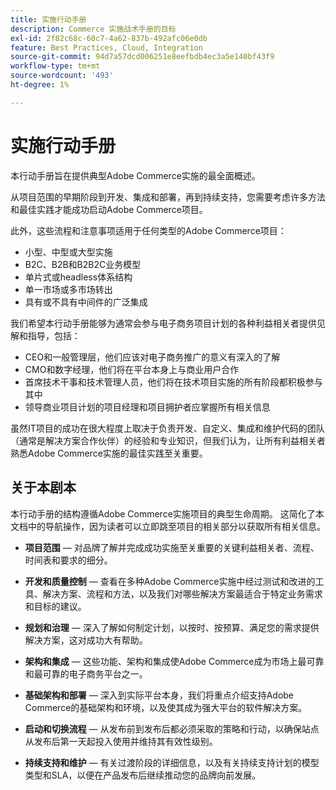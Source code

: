 ```yaml
---
title: 实施行动手册
description: Commerce 实施战术手册的目标
exl-id: 2f82c68c-60c7-4a62-837b-492afc06e0db
feature: Best Practices, Cloud, Integration
source-git-commit: 94d7a57dcd006251e8eefbdb4ec3a5e140bf43f9
workflow-type: tm+mt
source-wordcount: '493'
ht-degree: 1%

---
```


# 实施行动手册

本行动手册旨在提供典型Adobe Commerce实施的最全面概述。

从项目范围的早期阶段到开发、集成和部署，再到持续支持，您需要考虑许多方法和最佳实践才能成功启动Adobe Commerce项目。

此外，这些流程和注意事项适用于任何类型的Adobe Commerce项目：

- 小型、中型或大型实施
- B2C、B2B和B2B2C业务模型
- 单片式或headless体系结构
- 单一市场或多市场转出
- 具有或不具有中间件的广泛集成

我们希望本行动手册能够为通常会参与电子商务项目计划的各种利益相关者提供见解和指导，包括：

- CEO和一般管理层，他们应该对电子商务推广的意义有深入的了解
- CMO和数字经理，他们将在平台本身上与商业用户合作
- 首席技术干事和技术管理人员，他们将在技术项目实施的所有阶段都积极参与其中
- 领导商业项目计划的项目经理和项目拥护者应掌握所有相关信息

虽然IT项目的成功在很大程度上取决于负责开发、自定义、集成和维护代码的团队（通常是解决方案合作伙伴）的经验和专业知识，但我们认为，让所有利益相关者熟悉Adobe Commerce实施的最佳实践至关重要。

## 关于本剧本

本行动手册的结构遵循Adobe Commerce实施项目的典型生命周期。 这简化了本文档中的导航操作，因为读者可以立即跳至项目的相关部分以获取所有相关信息。

- **项目范围** — 对品牌了解并完成成功实施至关重要的关键利益相关者、流程、时间表和要求的细分。

- **开发和质量控制** — 查看在多种Adobe Commerce实施中经过测试和改进的工具、解决方案、流程和方法，以及我们对哪些解决方案最适合于特定业务需求和目标的建议。

- **规划和治理** — 深入了解如何制定计划，以按时、按预算、满足您的需求提供解决方案，这对成功大有帮助。

- **架构和集成** — 这些功能、架构和集成使Adobe Commerce成为市场上最可靠和最可靠的电子商务平台之一。

- **基础架构和部署** — 深入到实际平台本身，我们将重点介绍支持Adobe Commerce的基础架构和环境，以及使其成为强大平台的软件解决方案。

- **启动和切换流程** — 从发布前到发布后都必须采取的策略和行动，以确保站点从发布后第一天起投入使用并维持其有效性级别。

- **持续支持和维护** — 有关过渡阶段的详细信息，以及有关持续支持计划的模型类型和SLA，以便在产品发布后继续推动您的品牌向前发展。
